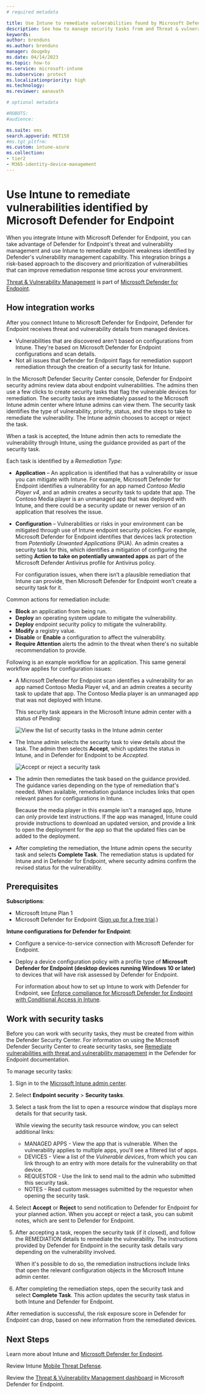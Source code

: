 ```yaml
---
# required metadata

title: Use Intune to remediate vulnerabilities found by Microsoft Defender for Endpoint
description: See how to manage security tasks from and Threat & vulnerability Management, part of Microsoft Defender for Endpoint from within the Microsoft Intune admin center.
keywords:
author: brenduns 
ms.author: brenduns
manager: dougeby
ms.date: 04/14/2023
ms.topic: how-to
ms.service: microsoft-intune
ms.subservice: protect
ms.localizationpriority: high
ms.technology:
ms.reviewer: aanavath

# optional metadata

#ROBOTS:
#audience:

ms.suite: ems
search.appverid: MET150
#ms.tgt_pltfrm:
ms.custom: intune-azure
ms.collection:
- tier2
- M365-identity-device-management
---
```


# Use Intune to remediate vulnerabilities identified by Microsoft Defender for Endpoint

When you integrate Intune with Microsoft Defender for Endpoint, you can take advantage of Defender for Endpoint's threat and vulnerability management and use Intune to remediate endpoint weakness identified by Defender's vulnerability management capability. This integration brings a risk-based approach to the discovery and prioritization of vulnerabilities that can improve remediation response time across your environment.

[Threat & Vulnerability Management](/windows/security/threat-protection/windows-defender-atp/next-gen-threat-and-vuln-mgt) is part of [Microsoft Defender for Endpoint](/microsoft-365/security/defender-endpoint/microsoft-defender-endpoint).

## How integration works

After you connect Intune to Microsoft Defender for Endpoint, Defender for Endpoint receives threat and vulnerability details from managed devices.

- Vulnerabilities that are discovered aren't based on configurations from Intune. They're based on Microsoft Defender for Endpoint configurations and scan details.
- Not all issues that Defender for Endpoint flags for remediation support remediation through the creation of a security task for Intune.

In the Microsoft Defender Security Center console, Defender for Endpoint security admins review data about endpoint vulnerabilities. The admins then use a few clicks to create security tasks that flag the vulnerable devices for remediation. The security tasks are immediately passed to the Microsoft Intune admin center where Intune admins can view them. The security task identifies the type of vulnerability, priority, status, and the steps to take to remediate the vulnerability. The Intune admin chooses to accept or reject the task.

When a task is accepted, the Intune admin then acts to remediate the vulnerability through Intune, using the guidance provided as part of the security task.

Each task is identified by a *Remediation Type*:

- **Application** – An application is identified that has a vulnerability or issue you can mitigate with Intune. For example, Microsoft Defender for Endpoint identifies a vulnerability for an app named *Contoso Media Player v4*, and an admin creates a security task to update that app. The Contoso Media player is an unmanaged app that was deployed with Intune, and there could be a security update or newer version of an application that resolves the issue.
- **Configuration** – Vulnerabilities or risks in your environment can be mitigated through use of Intune endpoint security policies. For example, Microsoft Defender for Endpoint identifies that devices lack protection from *Potentially Unwanted Applications* (PUA). An admin creates a security task for this, which identifies a mitigation of configuring the setting **Action to take on potentially unwanted apps** as part of the Microsoft Defender Antivirus profile for Antivirus policy. 

  For configuration issues, when there isn’t a plausible remediation that Intune can provide, then Microsoft Defender for Endpoint won’t create a security task for it.

Common actions for remediation include:

- **Block** an application from being run.
- **Deploy** an operating system update to mitigate the vulnerability.
- **Deploy** endpoint security policy to mitigate the vulnerability.
- **Modify** a registry value.
- **Disable** or **Enable** a configuration to affect the vulnerability.
- **Require Attention** alerts the admin to the threat when there's no suitable recommendation to provide.

Following is an example workflow for an application. This same general workflow applies for configuration issues:

- A Microsoft Defender for Endpoint scan identifies a vulnerability for an app named Contoso Media Player v4, and an admin creates a security task to update that app. The Contoso Media player is an unmanaged app that was not deployed with Intune.

  This security task appears in the Microsoft Intune admin center with a status of Pending:

  ![View the list of security tasks in the Intune admin center](./media/atp-manage-vulnerabilities/temp-security-tasks.png)

- The Intune admin selects the security task to view details about the task.  The admin then selects **Accept**, which updates the status in Intune, and in Defender for Endpoint to be *Accepted*.

  ![Accept or reject a security task](./media/atp-manage-vulnerabilities/temp-accept-task.png)

- The admin then remediates the task based on the guidance provided. The guidance varies depending on the type of remediation that's needed. When available, remediation guidance includes links that open relevant panes for configurations in Intune.

  Because the media player in this example isn't a managed app, Intune can only provide text instructions. If the app was managed, Intune could provide instructions to download an updated version, and provide a link to open the deployment for the app so that the updated files can be added to the deployment.

- After completing the remediation, the Intune admin opens the security task and selects **Complete Task**. The remediation status is updated for Intune and in Defender for Endpoint, where security admins confirm the revised status for the vulnerability.

## Prerequisites  

**Subscriptions**:

- Microsoft Intune Plan 1
- Microsoft Defender for Endpoint ([Sign up for a free trial](https://www.microsoft.com/WindowsForBusiness/windows-atp?ocid=docs-wdatp-main-abovefoldlink).)

**Intune configurations for Defender for Endpoint**:

- Configure a service-to-service connection with Microsoft Defender for Endpoint.
- Deploy a device configuration policy with a profile type of **Microsoft Defender for Endpoint (desktop devices running Windows 10 or later)** to devices that will have risk assessed by Defender for Endpoint.

  For information about how to set up Intune to work with Defender for Endpoint, see [Enforce compliance for Microsoft Defender for Endpoint with Conditional Access in Intune](advanced-threat-protection-configure.md#enable-microsoft-defender-for-endpoint-in-intune).

## Work with security tasks

Before you can work with security tasks, they must be created from within the Defender Security Center. For information on using the Microsoft Defender Security Center to create security tasks, see [Remediate vulnerabilities with threat and vulnerability management](/microsoft-365/security/defender-endpoint/tvm-remediation?view=o365-worldwide&preserve-view=true#request-remediation) in the Defender for Endpoint documentation.

To manage security tasks:

1. Sign in to the [Microsoft Intune admin center](https://go.microsoft.com/fwlink/?linkid=2109431).

2. Select **Endpoint security** > **Security tasks**.

3. Select a task from the list to open a resource window that displays more details for that security task.

   While viewing the security task resource window, you can select additional links:

   - MANAGED APPS - View the app that is vulnerable. When the vulnerability applies to multiple apps, you'll see a filtered list of apps.
   - DEVICES - View a list of the *Vulnerable devices*, from which you can link through to an entry with more details for the vulnerability on that device.
   - REQUESTOR - Use the link to send mail to the admin who submitted this security task.
   - NOTES - Read custom messages submitted by the requestor when opening the security task.

4. Select **Accept** or **Reject** to send notification to Defender for Endpoint for your planned action. When you accept or reject a task, you can submit notes, which are sent to Defender for Endpoint.

5. After accepting a task, reopen the security task (if it closed), and follow the REMEDIATION details to remediate the vulnerability. The instructions provided by Defender for Endpoint in the security task details vary depending on the vulnerability involved.

   When it's possible to do so, the remediation instructions include links that open the relevant configuration objects in the Microsoft Intune admin center.

6. After completing the remediation steps, open the security task and select **Complete Task**. This action updates the security task status in both Intune and Defender for Endpoint.

After remediation is successful, the risk exposure score in Defender for Endpoint can drop, based on new information from the remediated devices.

## Next Steps

Learn more about Intune and [Microsoft Defender for Endpoint](advanced-threat-protection.md).

Review Intune [Mobile Threat Defense](mobile-threat-defense.md).

Review the [Threat & Vulnerability Management dashboard](/windows/security/threat-protection/windows-defender-atp/tvm-dashboard-insights) in Microsoft Defender for Endpoint.
